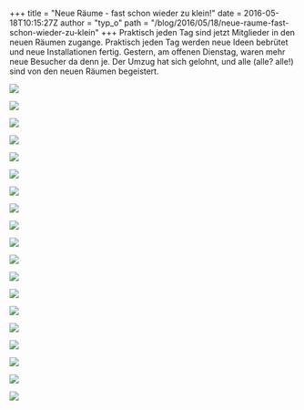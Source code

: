 +++
title = "Neue Räume - fast schon wieder zu klein!"
date = 2016-05-18T10:15:27Z
author = "typ_o"
path = "/blog/2016/05/18/neue-raume-fast-schon-wieder-zu-klein"
+++
Praktisch jeden Tag sind jetzt Mitglieder in den neuen Räumen zugange.
Praktisch jeden Tag werden neue Ideen bebrütet und neue Installationen
fertig. Gestern, am offenen Dienstag, waren mehr neue Besucher da denn
je. Der Umzug hat sich gelohnt, und alle (alle? alle\!) sind von den
neuen Räumen begeistert.

[![](/media/000_0.serendipityThumb.jpg)](/media/000_0.jpg)

[![](/media/000_1.serendipityThumb.jpg)](/media/000_1.jpg)

[![](/media/001_0.serendipityThumb.jpg)](/media/001_0.jpg)

[![](/media/002_0.serendipityThumb.jpg)](/media/002_0.jpg)

[![](/media/002_1.serendipityThumb.jpg)](/media/002_1.jpg)

[![](/media/004_0.serendipityThumb.jpg)](/media/004_0.jpg)

[![](/media/005_0.serendipityThumb.jpg)](/media/005_0.jpg)

[![](/media/008_0.serendipityThumb.jpg)](/media/008_0.jpg)

[![](/media/008_1.serendipityThumb.jpg)](/media/008_1.jpg)

[![](/media/009_0.serendipityThumb.jpg)](/media/009_0.jpg)

[![](/media/010_0.serendipityThumb.jpg)](/media/010_0.jpg)

[![](/media/011_0.serendipityThumb.jpg)](/media/011_0.jpg)

[![](/media/012_0.serendipityThumb.jpg)](/media/012_0.jpg)

[![](/media/013_0.serendipityThumb.jpg)](/media/013_0.jpg)

[![](/media/014_0.serendipityThumb.jpg)](/media/014_0.jpg)

[![](/media/015_0.serendipityThumb.jpg)](/media/015_0.jpg)

[![](/media/017_0.serendipityThumb.jpg)](/media/017_0.jpg)

[![](/media/018_0.serendipityThumb.jpg)](/media/018_0.jpg)

[![](/media/019_0.serendipityThumb.jpg)](/media/019_0.jpg)

